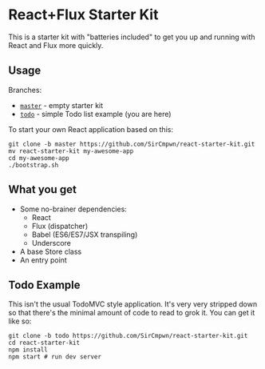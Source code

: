 # React+Flux Starter Kit

This is a starter kit with "batteries included" to get you up and running with
React and Flux more quickly.

## Usage

Branches:

* [`master`](https://github.com/SirCmpwn/react-starter-kit/tree/master) - empty starter kit
* [`todo`](https://github.com/SirCmpwn/react-starter-kit/tree/todo) - simple Todo list example (you are here)

To start your own React application based on this:

    git clone -b master https://github.com/SirCmpwn/react-starter-kit.git
    mv react-starter-kit my-awesome-app
    cd my-awesome-app
    ./bootstrap.sh

## What you get

* Some no-brainer dependencies:
    * React
    * Flux (dispatcher)
    * Babel (ES6/ES7/JSX transpiling)
    * Underscore
* A base Store class
* An entry point

## Todo Example

This isn't the usual TodoMVC style application. It's very very stripped down so
that there's the minimal amount of code to read to grok it. You can get it like so:

    git clone -b todo https://github.com/SirCmpwn/react-starter-kit.git
    cd react-starter-kit
    npm install
    npm start # run dev server
